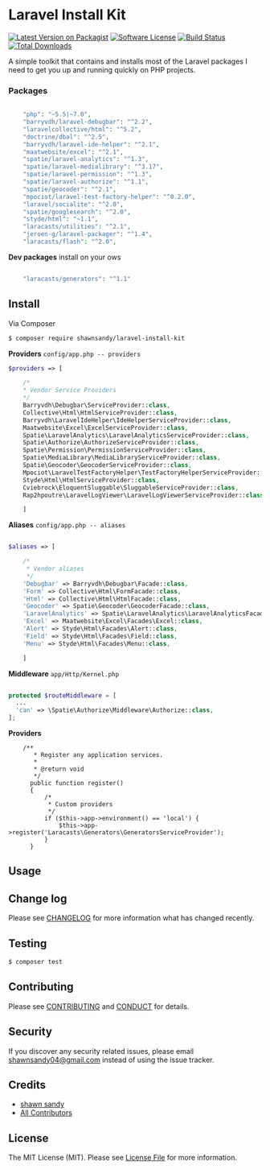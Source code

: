 # Laravel Install Kit

[![Latest Version on Packagist][ico-version]][link-packagist]
[![Software License][ico-license]](LICENSE.md)
[![Build Status][ico-travis]][link-travis]
[![Total Downloads][ico-downloads]][link-downloads]

A simple toolkit that contains and installs most of the Laravel packages I need to get you up and running quickly on PHP projects.

### Packages

``` php

    "php": "~5.5|~7.0",
    "barryvdh/laravel-debugbar": "^2.2",
    "laravelcollective/html": "^5.2",
    "doctrine/dbal": "^2.5",
    "barryvdh/laravel-ide-helper": "^2.1",
    "maatwebsite/excel": "^2.1",
    "spatie/laravel-analytics": "^1.3",
    "spatie/laravel-medialibrary": "^3.17",
    "spatie/laravel-permission": "^1.3",
    "spatie/laravel-authorize": "^1.1",
    "spatie/geocoder": "^2.1",
    "mpociot/laravel-test-factory-helper": "^0.2.0",
    "laravel/socialite": "^2.0",
    "spatie/googlesearch": "^2.0",
    "styde/html": "~1.1",
    "laracasts/utilities": "^2.1",
    "jeroen-g/laravel-packager": "^1.4",
    "laracasts/flash": "^2.0",

```
__Dev packages__ install on your ows

``` php

    "laracasts/generators": "^1.1"

```

## Install

Via Composer

``` bash
$ composer require shawnsandy/laravel-install-kit
```
__Providers__ `config/app.php -- providers`

``` php
$providers => [

    /*
    * Vendor Service Providers
    */
    Barryvdh\Debugbar\ServiceProvider::class,
    Collective\Html\HtmlServiceProvider::class,
    Barryvdh\LaravelIdeHelper\IdeHelperServiceProvider::class,
    Maatwebsite\Excel\ExcelServiceProvider::class,
    Spatie\LaravelAnalytics\LaravelAnalyticsServiceProvider::class,
    Spatie\Authorize\AuthorizeServiceProvider::class,
    Spatie\Permission\PermissionServiceProvider::class,
    Spatie\MediaLibrary\MediaLibraryServiceProvider::class,
    Spatie\Geocoder\GeocoderServiceProvider::class,
    Mpociot\LaravelTestFactoryHelper\TestFactoryHelperServiceProvider::class,
    Styde\Html\HtmlServiceProvider::class,
    Cviebrock\EloquentSluggable\SluggableServiceProvider::class,
    Rap2hpoutre\LaravelLogViewer\LaravelLogViewerServiceProvider::class,

    ]
```

__Aliases__ `config/app.php -- aliases`

``` php

$aliases => [

    /*
     * Vendor aliases
     */
    'Debugbar' => Barryvdh\Debugbar\Facade::class,
    'Form' => Collective\Html\FormFacade::class,
    'Html' => Collective\Html\HtmlFacade::class,
    'Geocoder' => Spatie\Geocoder\GeocoderFacade::class,
    'LaravelAnalytics' => Spatie\LaravelAnalytics\LaravelAnalyticsFacade::class,
    'Excel' => Maatwebsite\Excel\Facades\Excel::class,
    'Alert' => Styde\Html\Facades\Alert::class,
    'Field' => Styde\Html\Facades\Field::class,
    'Menu' => Styde\Html\Facades\Menu::class,

    ]
```

__Middleware__ `app/Http/Kernel.php`

``` php

protected $routeMiddleware = [
  ...
  'can' => \Spatie\Authorize\Middleware\Authorize::class,
];

```

__Providers__

```
    /**
       * Register any application services.
       *
       * @return void
       */
      public function register()
      {
          /*
           * Custom providers
           */
          if ($this->app->environment() == 'local') {
              $this->app->register('Laracasts\Generators\GeneratorsServiceProvider');
          }
      }

```

## Usage


## Change log

Please see [CHANGELOG](CHANGELOG.md) for more information what has changed recently.

## Testing

``` bash
$ composer test
```

## Contributing

Please see [CONTRIBUTING](CONTRIBUTING.md) and [CONDUCT](CONDUCT.md) for details.

## Security

If you discover any security related issues, please email shawnsandy04@gmail.com instead of using the issue tracker.

## Credits

- [shawn sandy][link-author]
- [All Contributors][link-contributors]

## License

The MIT License (MIT). Please see [License File](LICENSE.md) for more information.

[ico-version]: https://img.shields.io/packagist/v/shawnsandy/laravel-install-kit.svg?style=flat-square
[ico-license]: https://img.shields.io/badge/license-MIT-brightgreen.svg?style=flat-square
[ico-travis]: https://img.shields.io/travis/LaravelToolKit/simple_pack/master.svg?style=flat-square
[ico-downloads]: https://img.shields.io/packagist/dt/shawnsandy/laravel-install-kit.svg?style=flat-square

[link-packagist]: https://packagist.org/packages/shawnsandy/laravel-install-kit
[link-travis]: https://travis-ci.org/LaravelToolKit/simple_pack
[link-downloads]: https://packagist.org/packages/shawnsandy/laravel-install-kit
[link-author]: https://github.com/shawnsandy
[link-contributors]: ../../contributors
